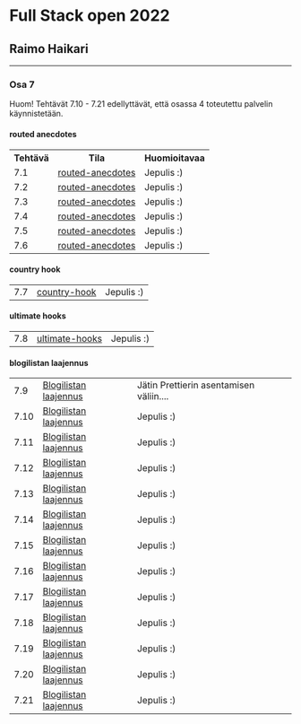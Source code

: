 # Full Stack open 2022
## Raimo Haikari

---

### Osa 7

<p>Huom! Tehtävät 7.10 - 7.21 edellyttävät, että osassa 4 toteutettu palvelin käynnistetään.</p>

#### routed anecdotes

<table>
  <tr>
    <th>Tehtävä</th>
    <th>Tila</th>
    <th>Huomioitavaa</th>
  </tr>
  <tr>
    <td>7.1</td>
    <td><a href="./routed-anecdotes">routed-anecdotes</a></td>
    <td>Jepulis :)</td>
  </tr>
  <tr>
    <td>7.2</td>
    <td><a href="./routed-anecdotes">routed-anecdotes</a></td>
    <td>Jepulis :)</td>
  </tr>
  <tr>
    <td>7.3</td>
    <td><a href="./routed-anecdotes">routed-anecdotes</a></td>
    <td>Jepulis :)</td>
  </tr>
  <tr>
    <td>7.4</td>
    <td><a href="./routed-anecdotes">routed-anecdotes</a></td>
    <td>Jepulis :)</td>
  </tr>
  <tr>
    <td>7.5</td>
    <td><a href="./routed-anecdotes">routed-anecdotes</a></td>
    <td>Jepulis :)</td>
  </tr>
  <tr>
    <td>7.6</td>
    <td><a href="./routed-anecdotes">routed-anecdotes</a></td>
    <td>Jepulis :)</td>
  </tr>
</table>

#### country hook

<table>
  <tr>
    <td>7.7</td>
    <td><a href="./country-hook">country-hook</a></td>
    <td>Jepulis :)</td>
  </tr>
</table>

#### ultimate hooks

<table>
  <tr>
    <td>7.8</td>
    <td><a href="./ultimate-hooks">ultimate-hooks</a></td>
    <td>Jepulis :)</td>
  </tr>
</table>

#### blogilistan laajennus

<table>
    <tr>
    <td>7.9</td>
    <td><a href="./blogs-revisited">Blogilistan laajennus</a></td>
    <td>Jätin Prettierin asentamisen väliin....</td>
  </tr>
  </tr>
    <tr>
    <td>7.10</td>
    <td><a href="./blogs-revisited">Blogilistan laajennus</a></td>
    <td>Jepulis :)</td>
  </tr>
  </tr>
    <tr>
    <td>7.11</td>
    <td><a href="./blogs-revisited">Blogilistan laajennus</a></td>
    <td>Jepulis :)</td>
  </tr>
  </tr>
    <tr>
    <td>7.12</td>
    <td><a href="./blogs-revisited">Blogilistan laajennus</a></td>
    <td>Jepulis :)</td>
  </tr>
  </tr>
    <tr>
    <td>7.13</td>
    <td><a href="./blogs-revisited">Blogilistan laajennus</a></td>
    <td>Jepulis :)</td>
  </tr>
  </tr>
    <tr>
    <td>7.14</td>
    <td><a href="./blogs-revisited">Blogilistan laajennus</a></td>
    <td>Jepulis :)</td>
  </tr>

  </tr>
    <tr>
    <td>7.15</td>
    <td><a href="./blogs-revisited">Blogilistan laajennus</a></td>
    <td>Jepulis :)</td>
  </tr>
  </tr>
    <tr>
    <td>7.16</td>
    <td><a href="./blogs-revisited">Blogilistan laajennus</a></td>
    <td>Jepulis :)</td>
  </tr>
  </tr>
    <tr>
    <td>7.17</td>
    <td><a href="./blogs-revisited">Blogilistan laajennus</a></td>
    <td>Jepulis :)</td>
  </tr>
  </tr>
    <tr>
    <td>7.18</td>
    <td><a href="./blogs-revisited">Blogilistan laajennus</a></td>
    <td>Jepulis :)</td>
  </tr>
  </tr>
    <tr>
    <td>7.19</td>
    <td><a href="./blogs-revisited">Blogilistan laajennus</a></td>
    <td>Jepulis :)</td>
  </tr>
  </tr>
    <tr>
    <td>7.20</td>
    <td><a href="./blogs-revisited">Blogilistan laajennus</a></td>
    <td>Jepulis :)</td>
  </tr>
  </tr>
    <tr>
    <td>7.21</td>
    <td><a href="./blogs-revisited">Blogilistan laajennus</a></td>
    <td>Jepulis :)</td>
  </tr>
</table>


